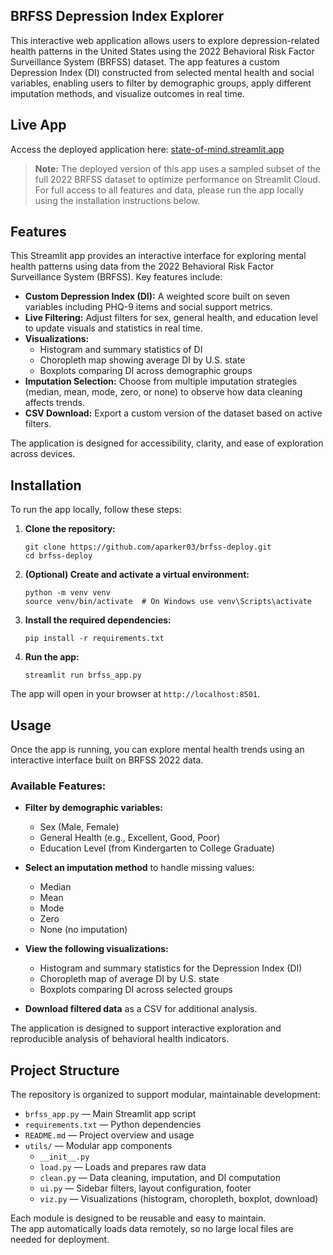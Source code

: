 ## BRFSS Depression Index Explorer

This interactive web application allows users to explore depression-related health patterns in the United States using the 2022 Behavioral Risk Factor Surveillance System (BRFSS) dataset. The app features a custom Depression Index (DI) constructed from selected mental health and social variables, enabling users to filter by demographic groups, apply different imputation methods, and visualize outcomes in real time.

## Live App

Access the deployed application here: [state-of-mind.streamlit.app](https://state-of-mind.streamlit.app/)

> **Note:** The deployed version of this app uses a sampled subset of the full 2022 BRFSS dataset to optimize performance on Streamlit Cloud.  
> For full access to all features and data, please run the app locally using the installation instructions below.

## Features

This Streamlit app provides an interactive interface for exploring mental health patterns using data from the 2022 Behavioral Risk Factor Surveillance System (BRFSS). Key features include:

- **Custom Depression Index (DI):** A weighted score built on seven variables including PHQ-9 items and social support metrics.
- **Live Filtering:** Adjust filters for sex, general health, and education level to update visuals and statistics in real time.
- **Visualizations:**
  - Histogram and summary statistics of DI
  - Choropleth map showing average DI by U.S. state
  - Boxplots comparing DI across demographic groups
- **Imputation Selection:** Choose from multiple imputation strategies (median, mean, mode, zero, or none) to observe how data cleaning affects trends.
- **CSV Download:** Export a custom version of the dataset based on active filters.

The application is designed for accessibility, clarity, and ease of exploration across devices.

## Installation

To run the app locally, follow these steps:

1. **Clone the repository:**

    ```
    git clone https://github.com/aparker03/brfss-deploy.git
    cd brfss-deploy
    ```

2. **(Optional) Create and activate a virtual environment:**

    ```
    python -m venv venv
    source venv/bin/activate  # On Windows use venv\Scripts\activate
    ```

3. **Install the required dependencies:**

    ```
    pip install -r requirements.txt
    ```

4. **Run the app:**

    ```
    streamlit run brfss_app.py
    ```

The app will open in your browser at `http://localhost:8501`.

## Usage

Once the app is running, you can explore mental health trends using an interactive interface built on BRFSS 2022 data.

### Available Features:

- **Filter by demographic variables:**
  - Sex (Male, Female)
  - General Health (e.g., Excellent, Good, Poor)
  - Education Level (from Kindergarten to College Graduate)

- **Select an imputation method** to handle missing values:
  - Median
  - Mean
  - Mode
  - Zero
  - None (no imputation)

- **View the following visualizations:**
  - Histogram and summary statistics for the Depression Index (DI)
  - Choropleth map of average DI by U.S. state
  - Boxplots comparing DI across selected groups

- **Download filtered data** as a CSV for additional analysis.

The application is designed to support interactive exploration and reproducible analysis of behavioral health indicators.

## Project Structure

The repository is organized to support modular, maintainable development:

- `brfss_app.py` — Main Streamlit app script  
- `requirements.txt` — Python dependencies  
- `README.md` — Project overview and usage  
- `utils/` — Modular app components  
  - `__init__.py`  
  - `load.py` — Loads and prepares raw data  
  - `clean.py` — Data cleaning, imputation, and DI computation  
  - `ui.py` — Sidebar filters, layout configuration, footer  
  - `viz.py` — Visualizations (histogram, choropleth, boxplot, download)  

Each module is designed to be reusable and easy to maintain.  
The app automatically loads data remotely, so no large local files are needed for deployment.
